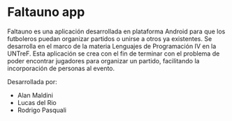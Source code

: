 # Faltauno app

Faltauno es una aplicación desarrollada en plataforma Android para que los futboleros puedan organizar partidos o unirse a otros ya existentes. 
Se desarrolla en el marco de la materia Lenguajes de Programación IV en la UNTreF.
Esta aplicación se crea con el fin de terminar con el problema de poder encontrar jugadores para organizar un partido, facilitando la incorporación de personas al evento.

Desarrollada por:

* Alan Maldini
* Lucas del Rio
* Rodrigo Pasquali
